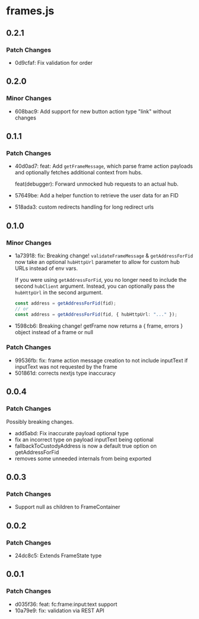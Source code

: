 # frames.js

## 0.2.1

### Patch Changes

- 0d9cfaf: Fix validation for order

## 0.2.0

### Minor Changes

- 608bac9: Add support for new button action type "link" without changes

## 0.1.1

### Patch Changes

- 40d0ad7: feat: Add `getFrameMessage`, which parse frame action payloads and optionally fetches additional context from hubs.

  feat(debugger): Forward unmocked hub requests to an actual hub.

- 57649be: Add a helper function to retrieve the user data for an FID
- 518ada3: custom redirects handling for long redirect urls

## 0.1.0

### Minor Changes

- 1a73918: fix: Breaking change! `validateFrameMessage` & `getAddressForFid` now take an optional `hubHttpUrl` parameter to allow for custom hub URLs instead of env vars.

  If you were using `getAddressForFid`, you no longer need to include the second `hubClient` argument. Instead, you can optionally pass the `hubHttpUrl` in the second argument.

  ```ts
  const address = getAddressForFid(fid);
  // or
  const address = getAddressForFid(fid, { hubHttpUrl: "..." });
  ```

- 1598cb6: Breaking change! getFrame now returns a { frame, errors } object instead of a frame or null

### Patch Changes

- 99536fb: fix: frame action message creation to not include inputText if inputText was not requested by the frame
- 501861d: corrects nextjs type inaccuracy

## 0.0.4

### Patch Changes

Possibly breaking changes.

- add5abd: Fix inaccurate payload optional type
- fix an incorrect type on payload inputText being optional
- fallbackToCustodyAddress is now a default true option on getAddressForFid
- removes some unneeded internals from being exported

## 0.0.3

### Patch Changes

- Support null as children to FrameContainer

## 0.0.2

### Patch Changes

- 24dc8c5: Extends FrameState type

## 0.0.1

### Patch Changes

- d035f36: feat: fc:frame:input:text support
- 10a79e9: fix: validation via REST API
